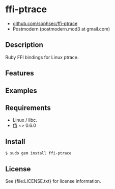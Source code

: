 # ffi-ptrace

* [github.com/sophsec/ffi-ptrace](http://github.com/sophsec/ffi-ptrace/)
* Postmodern (postmodern.mod3 at gmail.com)

## Description

Ruby FFI bindings for Linux ptrace.

## Features

## Examples

## Requirements

* Linux / libc.
* [ffi](http://github.com/ffi/ffi) ~> 0.6.0

## Install

    $ sudo gem install ffi-ptrace

## License

See {file:LICENSE.txt} for license information.

